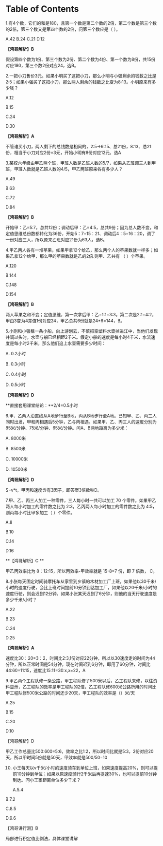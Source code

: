 # Table of Contents



1.有4个数，它们的和是180，且第一个数是第二个数的2倍，第二个数是第三个数的2倍，第三个数又是第四个数的2倍，问第三个数应是（
）。

A.42 B.24 C.21 D.12

**【鸿哥解析】B**

假设第四个数为1份、第三个数为2份、第二个数为4份、第一个数为8份，共15份对应180，第三个数2份对应24，选B。

2.一把小刀售价3元。如果小明买了这把小刀，那么小明与小强剩余的钱数之比是2:5；如果小强买了这把小刀，那么两人剩余的钱数之比变为8:13。小明原来有多少钱？

A.12

B.15

C.24

D.30

**【鸿哥解析】A**

不管谁买小刀，两人剩下的总钱数是相同的，2:5→6:15、总21份，8:13、总21份，相当于小刀对应2份=3元，开始小明有8份对应12元，选A

3.某校六年级由甲乙两个班，甲班人数是乙班人数的5/7，如果从乙班调三人到甲班，甲班人数就是乙班人数的4/5，甲乙两班原来各有多少人？

A.49

B.63

C.72

D.84

**【鸿哥解析】B**

开始甲：乙=5:7，总共12份；调动后甲：乙=4:5，总共9份；因为总人数不变，和定值思维总份数都转化为36份，开始5：7=15：21、调动后4：5=16：20，调了一份对应三人，所以原来乙班对应21份为63人，选B。

4.甲乙两人各有一堆苹果，如果甲拿12个给乙，那么两个人的苹果数就一样多；如果乙拿12个给甲，那么甲的苹果数就是乙的2倍.则甲、乙共有
（ ）个苹果。

A.120

B.144

C.148

D.154

**【鸿哥解析】B**

两人苹果之和不变；定值思维，第一次拿后甲：乙=1:1=3:3，第二次是2:1=4:2，甲由3变为4差值1份对应24，甲乙总共6份就是24\*6=144，B。

5.小刚和小强租一条小船，向上游划去，不慎把空塑料水壶掉进江中，当他们发现并调过头时，水壶与船已经相距2千米。假定小船的速度是每小时4千米，水流速度是每小时2千米，那么他们追上水壶需要多少时间：

A. 0.2小时

B. 0.3小时

C. 0.4小时

D. 0.5小时

**【鸿哥解析】D**

**直接套用课堂结论：**2/4=0.5小时

6.甲、乙两人沿直线从A地步行至B地，丙从B地步行至A地。已知甲、乙、丙三人同时出发，甲和丙相遇后5分钟，乙与丙相遇。如果甲、乙、丙三人的速度分别为85米/分钟、75米/分钟、65米/分钟。问A、B两地距离为多少米：

A. 8000米

B. 8500米

C. 10000米

D. 10500米

**【鸿哥解析】D**

S=v\*t，甲丙和速度含有3因子，即答案3倍数秒D。

7.甲、乙、丙三人加工一种零件，三人每小时一共可以加工 70
个零件。如果甲乙两人每小时加工的零件数之比为
2:3，乙丙两人每小时加工的零件数之比为 4:5，则丙每小时比甲多加工（
）个零件。

A.8

B.10

C.14

D.16

**【鸿哥解析】C **

甲乙丙效率比为 8：12:15，所以丙效率-甲效率就是 15-8=7 份，即 7 倍数，
C。

8.小张每天固定时间骑摩托车从家里到乡镇的木材加工厂上班，如果他以30千米/小时的速度行驶，会比上班时间提前10分钟到达加工厂，如果他以20千米/小时的速度行驶，则会迟到12分钟。如果小张某天迟到了6分钟，则他的当天行驶速度是多少千米/小时？

A.22

B.23

C.24

D.25

**【鸿哥解析】A**

速度比30：20=3：2，时间比2:3,1份对应22分钟，所以以30速度走的时间为44分钟，所以正常时间是54分钟，现在时间迟到6分钟，即用了60分钟，时间比44:60=11:15，速度比15:11=30:x,x=22，A

9.甲乙两个工程队修一条公路，甲工程队修了500米以后，乙工程队来修，以往资料显示，乙工程队的效率是甲工程队的2倍，乙工程队修600米公路所用的时间比甲工程队修500米公路的时间还少20天，甲工程队的效率是（）米/天

A.25                     

B.15

C.20                  

D.10

【鸿哥解析】D

甲乙工作总量比500:600=5:6，效率之比1:2，所以时间比就是5:3，2份对应20天，所以甲时间5份就是50天，甲效率就是500/50=10

10. 小王每天以v千米/小时的速度骑车到单位上班，如果速度提高20%，则可以提前10分钟到单位；如果以原速度骑行2千米后再提速30%，也可以提前10分钟到达。问小王家距离单位多少千米？

    A.5.4

B.7.2

C.8.5

D.9.6

【鸿哥讲行测】B

局部进行积定值比例法，具体课堂讲解
